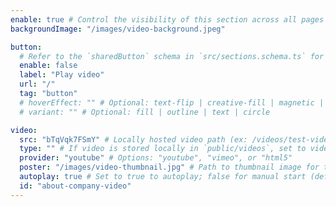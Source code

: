 ```yaml
---
enable: true # Control the visibility of this section across all pages where it is used
backgroundImage: "/images/video-background.jpeg"

button:
  # Refer to the `sharedButton` schema in `src/sections.schema.ts` for all available configuration options (e.g., enable, label, url, hoverEffect, variant, icon, tag, rel, class, target, etc.)
  enable: false
  label: "Play video"
  url: "/"
  tag: "button"
  # hoverEffect: "" # Optional: text-flip | creative-fill | magnetic | magnetic-text-flip
  # variant: "" # Optional: fill | outline | text | circle

video:
  src: "bTqVqk7FSmY" # Locally hosted video path (ex: /videos/test-video.mp4), or a YouTube/Vimeo video ID (ex: youtube id - LXb3EKWsInQ, vimeo id - 1003013057)
  type: "" # If video is stored locally in `public/videos`, set to video file type (e.g., "video/mp4")
  provider: "youtube" # Options: "youtube", "vimeo", or "html5"
  poster: "/images/video-thumbnail.jpg" # Path to thumbnail image for the video
  autoplay: true # Set to true to autoplay; false for manual start (default: false)
  id: "about-company-video"
---
```

